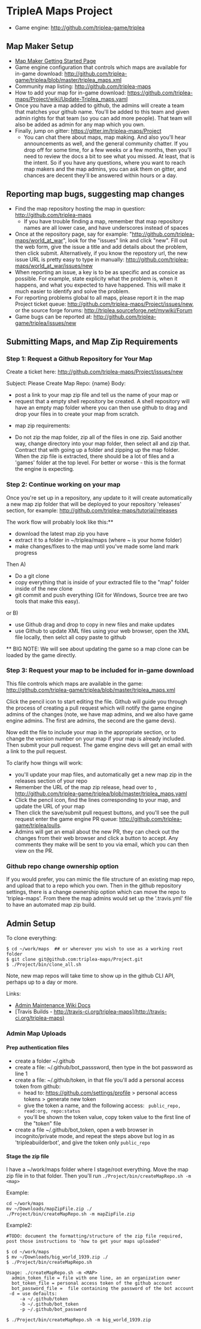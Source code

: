 # TripleA Maps Project

- Game engine:  http://github.com/triplea-game/triplea

## Map Maker Setup
- [Map Maker Getting Started Page](https://github.com/triplea-maps/Project/wiki/Map-Makers:--Getting-Started-and-Workflow)
- Game engine configuration that controls which maps are available for in-game download: http://github.com/triplea-game/triplea/blob/master/triplea_maps.xml
- Community map listing: http://github.com/triplea-maps
- How to add your map for in-game download: https://github.com/triplea-maps/Project/wiki/Update-Triplea_maps.yaml
- Once you have a map added to github, the admins will create a team that matches your github name. You'll be added to this team and given admin rights for that team (so you can add more people). That team will also be added as admin for any map which you own. 
- Finally, jump on gitter: https://gitter.im/triplea-maps/Project
  - You can chat there about maps, map making. And also you'll hear announcements as well, and the general community chatter. If you drop off for some time, for a few weeks or a few months, then you'll need to review the docs a bit to see what you missed. At least, that is the intent. So if you have any questions, where you want to reach map makers and the map admins, you can ask them on gitter, and chances are decent they'll be answered within hours or a day. 

## Reporting map bugs, suggesting map changes

* Find the map repository hosting the map in question: http://github.com/triplea-maps
  * If you have trouble finding a map, remember that map repository names are all lower case, and have underscores instead of spaces
* Once at the repository page, say for example: "http://github.com/triplea-maps/world_at_war", look for the "issues" link and click "new". Fill out the web form, give the issue a title and add details about the problem, then click submit. Alternatively, if you know the repostory url, the new issue URL is pretty easy to type in manually: http://github.com/triplea-maps/world_at_war/issues/new
* When reporting an issue, a key is to be as specific and as consice as possible. For example, state explicity what the problem is, when it happens, and what you expected to have happened. This will make it much easier to identify and solve the problem.
* For reporting problems global to all maps, please report it in the map Project ticket queue: http://github.com/triplea-maps/Project/issues/new, or the source forge forums: http://triplea.sourceforge.net/mywiki/Forum
* Game bugs can be reported at: http://github.com/triplea-game/triplea/issues/new

## Submitting Maps, and Map Zip Requirements


### Step 1: Request a Github Repository for Your Map

Create a ticket here: http://github.com/triplea-maps/Project/issues/new

Subject: Please Create Map Repo: {name}
Body:
- post a link to your map zip file and tell us the name of your map
or
- request that a empty shell repository be created. A shell repository will have an empty map folder where you can then use github to drag and drop your files in to create your map from scratch.

* map zip requirements:
 - Do not zip the map folder, zip all of the files in one zip. Said another way, change directory into your map folder, then select all and zip that. Contract that with going up a folder and zipping up the map folder. When the zip file is extracted, there should be a lot of files and a 'games' folder at the top level. For better or worse - this is the format the engine is expecting.
 

### Step 2: Continue working on your map

Once you're set up in a repository, any update to it will create automatically a new map zip folder that will be deployed to your repository 'releases' section, for example:  http://github.com/triplea-maps/tutorial/releases

The work flow will probably look like this:**
- download the latest map zip you have
- extract it to a folder in ~/triplea/maps (where ~ is your home folder)
- make changes/fixes to the map until you've made some land mark progress

Then
A) 
- Do a git clone
- copy everything that is inside of your extracted file to the "map" folder inside of the new clone
- git commit and push everything (Git for Windows, Source tree are two tools that make this easy).

or B)
- use Github drag and drop to copy in new files and make updates
- use Github to update XML files using your web browser, open the XML file locally, then selct all copy paste  to github

** BIG NOTE: We will see about updating the game so a map clone can be loaded by the game directly.

<h3>Step 3: Request your map to be included for in-game download</h3>

This file controls which maps are available in the game: http://github.com/triplea-game/triplea/blob/master/triplea_maps.xml

Click the pencil icon to start editing the file. Github will guide you through the process of creating  a pull request which will notify the game engine admins of the changes (note, we have map admins, and we also have game engine admins. The first are admins, the second are the game devs). 

Now edit the file to include your map in the appropriate section, or to change the version number on your map if your map is already included. Then submit your pull request. The game engine devs will get an email with a link to the pull request. 



To clarify how things will work:
- you'll update your map files, and automatically get a new map zip in the releases section of your repo
- Remember the URL of the map zip release,  head over to , http://github.com/triplea-game/triplea/blob/master/triplea_maps.yaml
- Click the pencil icon, find the lines corresponding to your map, and update the URL of your map
- Then click the save/submit pull request buttons, and you'll see the pull request enter the game engine PR queue: http://github.com/triplea-game/triplea/pulls. 
- Admins will get an email about the new PR, they can check out the changes from their web browser and click a button to accept. Any comments they make will be sent to you via email, which you can then view on the PR.







### Github repo change ownership option

If you would prefer, you can mimic the file structure of an existing map repo, and upload that to a repo which you own. Then in the github repository settings, there is a change ownership option which can move the repo to 'triplea-maps'. From there the map admins would set up the '.travis.yml' file to have an automated map zip build.

## Admin Setup

To clone everything:
```
$ cd ~/work/maps  ## or wherever you wish to use as a working root folder
$ git clone git@github.com:triplea-maps/Project.git
$ ./Project/bin/clone_all.sh
```
Note, new map repos will take time to show up in the github CLI API, perhaps up to a day or more. 


Links:
- [Admin Maintenance Wiki Docs](http://github.com/triplea-maps/Project/wiki/Adding-a-New-Official-Map-Repository)
- [Travis Builds - http://travis-ci.org/triplea-maps](http://travis-ci.org/triplea-maps)


### Admin Map Uploads

#### Prep authentication files
- create a folder ~/.github
- create a file: ~/.github/bot_passsword, then type in the bot password as line 1
- create a file: ~/.github/token, in that file you'll add a personal access token from github:
  - head to: https://github.com/settings/profile > personal access tokens > generate new token
  - give the token a name, and the following access: ` public_repo, read:org, repo:status`
  - you'll be shown the token value, copy token value to the first line of the "token" file
- create a file ~/.github/bot_token, open a web browser in incognito/private mode, and repeat the steps above but log in as 'tripleabuilderbot', and give the token only `public_repo`


#### Stage the zip file
I have a ~/work/maps folder where I stage/root everything. Move the map zip file in to that folder. Then you'll run `./Project/bin/createMapRepo.sh -m <map>`


Example:
```
cd ~/work/maps
mv ~/Downloads/mapZipFile.zip ./
./Project/bin/createMapRepo.sh -m mapZipFile.zip
```

Example2:

```
#TODO: document the formatting/structure of the zip file required, post those instructions to 'how to get your maps uploaded'

$ cd ~/work/maps
$ mv ~/Downloads/big_world_1939.zip ./
$ ./Project/bin/createMapRepo.sh

Usage: ./createMapRepo.sh -m <MAP>
  admin_token_file = file with one line, an an organization owner
  bot_token_file = personal access token of the github account
  bot_password_file =  file containing the password of the bot account
 -d = use defaults:
     -a ~/.github/token
     -b ~/.github/bot_token
     -p ~/.github/bot_password

$ ./Project/bin/createMapRepo.sh -m big_world_1939.zip 

```
